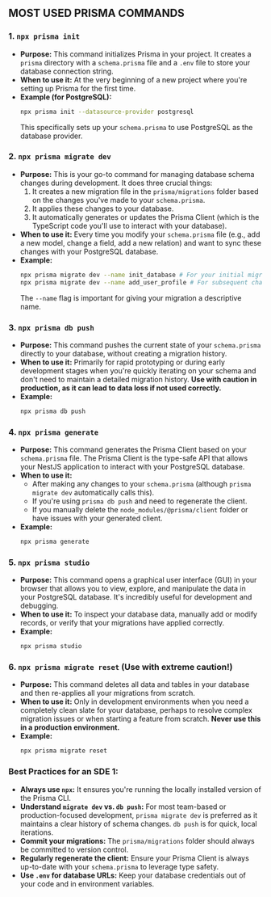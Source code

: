 ## MOST USED PRISMA COMMANDS

### 1\. `npx prisma init`

  * **Purpose:** This command initializes Prisma in your project. It creates a `prisma` directory with a `schema.prisma` file and a `.env` file to store your database connection string.
  * **When to use it:** At the very beginning of a new project where you're setting up Prisma for the first time.
  * **Example (for PostgreSQL):**
    ```bash
    npx prisma init --datasource-provider postgresql
    ```
    This specifically sets up your `schema.prisma` to use PostgreSQL as the database provider.

### 2\. `npx prisma migrate dev`

  * **Purpose:** This is your go-to command for managing database schema changes during development. It does three crucial things:
    1.  It creates a new migration file in the `prisma/migrations` folder based on the changes you've made to your `schema.prisma`.
    2.  It applies these changes to your database.
    3.  It automatically generates or updates the Prisma Client (which is the TypeScript code you'll use to interact with your database).
  * **When to use it:** Every time you modify your `schema.prisma` file (e.g., add a new model, change a field, add a new relation) and want to sync these changes with your PostgreSQL database.
  * **Example:**
    ```bash
    npx prisma migrate dev --name init_database # For your initial migration
    npx prisma migrate dev --name add_user_profile # For subsequent changes
    ```
    The `--name` flag is important for giving your migration a descriptive name.

### 3\. `npx prisma db push`

  * **Purpose:** This command pushes the current state of your `schema.prisma` directly to your database, without creating a migration history.
  * **When to use it:** Primarily for rapid prototyping or during early development stages when you're quickly iterating on your schema and don't need to maintain a detailed migration history. **Use with caution in production, as it can lead to data loss if not used correctly.**
  * **Example:**
    ```bash
    npx prisma db push
    ```

### 4\. `npx prisma generate`

  * **Purpose:** This command generates the Prisma Client based on your `schema.prisma` file. The Prisma Client is the type-safe API that allows your NestJS application to interact with your PostgreSQL database.
  * **When to use it:**
      * After making any changes to your `schema.prisma` (although `prisma migrate dev` automatically calls this).
      * If you're using `prisma db push` and need to regenerate the client.
      * If you manually delete the `node_modules/@prisma/client` folder or have issues with your generated client.
  * **Example:**
    ```bash
    npx prisma generate
    ```

### 5\. `npx prisma studio`

  * **Purpose:** This command opens a graphical user interface (GUI) in your browser that allows you to view, explore, and manipulate the data in your PostgreSQL database. It's incredibly useful for development and debugging.
  * **When to use it:** To inspect your database data, manually add or modify records, or verify that your migrations have applied correctly.
  * **Example:**
    ```bash
    npx prisma studio
    ```

### 6\. `npx prisma migrate reset` (Use with extreme caution\!)

  * **Purpose:** This command deletes all data and tables in your database and then re-applies all your migrations from scratch.
  * **When to use it:** Only in development environments when you need a completely clean slate for your database, perhaps to resolve complex migration issues or when starting a feature from scratch. **Never use this in a production environment.**
  * **Example:**
    ```bash
    npx prisma migrate reset
    ```

### Best Practices for an SDE 1:

  * **Always use `npx`:** It ensures you're running the locally installed version of the Prisma CLI.
  * **Understand `migrate dev` vs. `db push`:** For most team-based or production-focused development, `prisma migrate dev` is preferred as it maintains a clear history of schema changes. `db push` is for quick, local iterations.
  * **Commit your migrations:** The `prisma/migrations` folder should always be committed to version control.
  * **Regularly regenerate the client:** Ensure your Prisma Client is always up-to-date with your `schema.prisma` to leverage type safety.
  * **Use `.env` for database URLs:** Keep your database credentials out of your code and in environment variables.